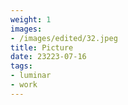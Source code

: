 ```yaml
---
weight: 1
images:
- /images/edited/32.jpeg
title: Picture
date: 23223-07-16
tags:
- luminar
- work
---
```

